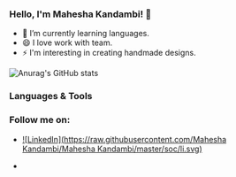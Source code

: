 ### Hello, I'm Mahesha Kandambi! 👋

- 🌱 I’m currently learning languages.
- 😄 I love work with team.
- ⚡ I'm interesting in creating handmade designs.



![Anurag's GitHub stats](https://github-readme-stats.vercel.app/api?username=MaheshaKandambi&show_icons=true&theme=radical)


### Languages & Tools


### Follow me on:
- [![LinkedIn](https://raw.githubusercontent.com/Mahesha Kandambi/Mahesha Kandambi/master/soc/li.svg)](https://www.linkedin.com/in/mahesha-kandambi-b91048199/)

- 

